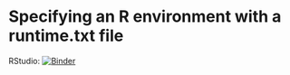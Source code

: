 # Specifying an R environment with a runtime.txt file

RStudio: [![Binder](http://mybinder.org/badge_logo.svg)](http://mybinder.org/v2/gh/amandamcgow/plottingERP/r/master?urlpath=rstudio)

